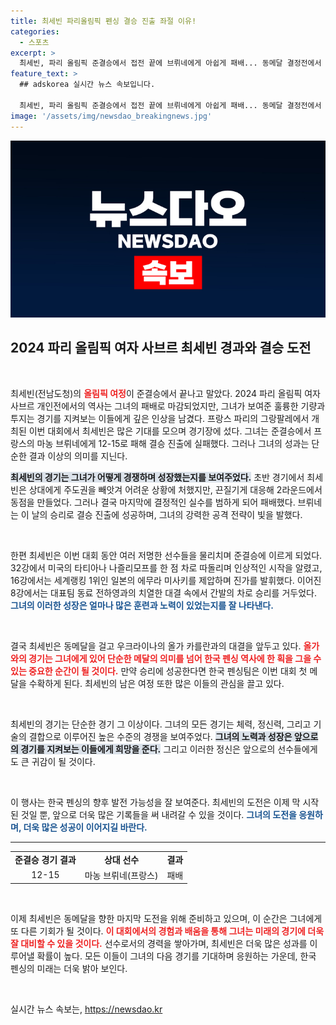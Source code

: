 ```yaml
---
title: 최세빈 파리올림픽 펜싱 결승 진출 좌절 이유!
categories:
  - 스포츠
excerpt: >
  최세빈, 파리 올림픽 준결승에서 접전 끝에 브뤼네에게 아쉽게 패배... 동메달 결정전에서 우크라이나의 올가 카를란과 맞대결! 한국 펜싱의 첫 메달 기대감을 높인다.
feature_text: >
  ## adskorea 실시간 뉴스 속보입니다.

  최세빈, 파리 올림픽 준결승에서 접전 끝에 브뤼네에게 아쉽게 패배... 동메달 결정전에서 우크라이나의 올가 카를란과 맞대결! 한국 펜싱의 첫 메달 기대감을 높인다.
image: '/assets/img/newsdao_breakingnews.jpg'
---
```


<p><img src="/assets/img/newsdao_breakingnews.jpg" alt="adskorea 속보" /></p>

<h2 data-ke-size="size26">2024 파리 올림픽 여자 사브르 최세빈 경과와 결승 도전</h2>

<p data-ke-size="size16">&nbsp;</p>

<p>최세빈(전남도청)의 <b><span style="color: #ee2323;">올림픽 여정</span></b>이 준결승에서 끝나고 말았다. 2024 파리 올림픽 여자 사브르 개인전에서의 역사는 그녀의 패배로 마감되었지만, 그녀가 보여준 훌륭한 기량과 투지는 경기를 지켜보는 이들에게 깊은 인상을 남겼다. 프랑스 파리의 그랑팔레에서 개최된 이번 대회에서 최세빈은 많은 기대를 모으며 경기장에 섰다. 그녀는 준결승에서 프랑스의 마농 브뤼네에게 12-15로 패해 결승 진출에 실패했다. 그러나 그녀의 성과는 단순한 결과 이상의 의미를 지닌다.</p>

<p><b><span style="background-color: #21538527;">최세빈의 경기는 그녀가 어떻게 경쟁하며 성장했는지를 보여주었다.</span></b> 초반 경기에서 최세빈은 상대에게 주도권을 빼앗겨 어려운 상황에 처했지만, 끈질기게 대응해 2라운드에서 동점을 만들었다. 그러나 결국 마지막에 결정적인 실수를 범하게 되어 패배했다. 브뤼네는 이 날의 승리로 결승 진출에 성공하며, 그녀의 강력한 공격 전략이 빛을 발했다.</p>

<p data-ke-size="size16">&nbsp;</p>

<p>한편 최세빈은 이번 대회 동안 여러 저명한 선수들을 물리치며 준결승에 이르게 되었다. 32강에서 미국의 타티아나 나즐리모프를 한 점 차로 따돌리며 인상적인 시작을 알렸고, 16강에서는 세계랭킹 1위인 일본의 에무라 미사키를 제압하며 진가를 발휘했다. 이어진 8강에서는 대표팀 동료 전하영과의 치열한 대결 속에서 간발의 차로 승리를 거두었다. <b><span style="color: #1a5490;">그녀의 이러한 성장은 얼마나 많은 훈련과 노력이 있었는지를 잘 나타낸다.</span></b> </p>

<p data-ke-size="size16">&nbsp;</p>

<p>결국 최세빈은 동메달을 걸고 우크라이나의 올가 카를란과의 대결을 앞두고 있다. <b><span style="color: #ee2323;">올가와의 경기는 그녀에게 있어 단순한 메달의 의미를 넘어 한국 펜싱 역사에 한 획을 그을 수 있는 중요한 순간이 될 것이다.</span></b> 만약 승리에 성공한다면 한국 펜싱팀은 이번 대회 첫 메달을 수확하게 된다. 최세빈의 남은 여정 또한 많은 이들의 관심을 끌고 있다.</p>

<p data-ke-size="size16">&nbsp;</p>

<p>최세빈의 경기는 단순한 경기 그 이상이다. 그녀의 모든 경기는 체력, 정신력, 그리고 기술의 결합으로 이루어진 높은 수준의 경쟁을 보여주었다. <b><span style="background-color: #21538527;">그녀의 노력과 성장은 앞으로의 경기를 지켜보는 이들에게 희망을 준다.</span></b> 그리고 이러한 정신은 앞으로의 선수들에게도 큰 귀감이 될 것이다. </p>

<p data-ke-size="size16">&nbsp;</p>

<p>이 행사는 한국 펜싱의 향후 발전 가능성을 잘 보여준다. 최세빈의 도전은 이제 막 시작된 것일 뿐, 앞으로 더욱 많은 기록들을 써 내려갈 수 있을 것이다. <b><span style="color: #1a5490;">그녀의 도전을 응원하며, 더욱 많은 성공이 이어지길 바란다.</span></b></p>

<hr />

<table style="width:100%;">
<tr>
<td style="text-align: center; height: 17px;"><b>준결승 경기 결과</b></td>
<td style="text-align: center; height: 17px;"><b>상대 선수</b></td>
<td style="text-align: center; height: 17px;"><b>결과</b></td>
</tr>
<tr>
<td style="text-align: center; height: 17px;">12-15</td>
<td style="text-align: center; height: 17px;">마농 브뤼네(프랑스)</td>
<td style="text-align: center; height: 17px;">패배</td>
</tr>
</table>

<p data-ke-size="size16">&nbsp;</p>

<p>이제 최세빈은 동메달을 향한 마지막 도전을 위해 준비하고 있으며, 이 순간은 그녀에게 또 다른 기회가 될 것이다. <b><span style="color: #ee2323;">이 대회에서의 경험과 배움을 통해 그녀는 미래의 경기에 더욱 잘 대비할 수 있을 것이다.</span></b> 선수로서의 경력을 쌓아가며, 최세빈은 더욱 많은 성과를 이루어낼 확률이 높다. 모든 이들이 그녀의 다음 경기를 기대하며 응원하는 가운데, 한국 펜싱의 미래는 더욱 밝아 보인다.</p>

<p data-ke-size="size16">&nbsp;</p>
실시간 뉴스 속보는, <a href="https://newsdao.kr" rel="dofollow">https://newsdao.kr</a>



